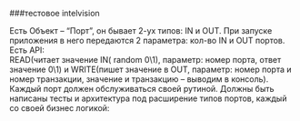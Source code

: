 ###тестовое intelvision

Есть Объект – “Порт”, он бывает 2-ух типов: IN и OUT. 
При запуске приложения в него передаются 2 параметра: кол-во IN и OUT портов. 
Есть API:   
    READ(читает значение IN( random 0\1), параметр: номер порта, ответ значение 0\1) и 
    WRITE(пишет значение в OUT, параметр: номер порта и номер транзакции, значение и транзакцию – выводим в консоль). 
Каждый порт должен обслуживаться своей рутиной. 
Должны быть написаны тесты и архитектура под расширение типов портов, каждый со своей бизнес логикой: